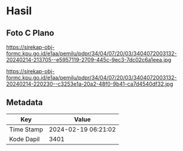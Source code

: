 # Hasil

## Foto C Plano

https://sirekap-obj-formc.kpu.go.id/e1aa/pemilu/pdpr/34/04/07/20/03/3404072003132-20240214-213705--e5957119-2709-445c-9ec3-7dc02c6a1eea.jpg

https://sirekap-obj-formc.kpu.go.id/e1aa/pemilu/pdpr/34/04/07/20/03/3404072003132-20240214-220230--c3253e1a-20a2-48f0-9b41-ca7d4540df32.jpg


## Metadata

| Key        | Value               |
| ---------- | ------------------- |
| Time Stamp | 2024-02-19 06:21:02 |
| Kode Dapil | 3401                |




